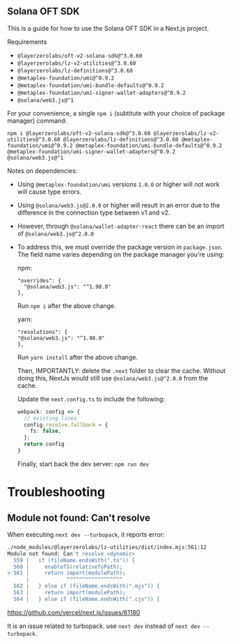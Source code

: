## Solana OFT SDK

This is a guide for how to use the Solana OFT SDK in a Next.js project.

Requirements
- `@layerzerolabs/oft-v2-solana-sdk@^3.0.60`
- `@layerzerolabs/lz-v2-utilities@^3.0.60`
- `@layerzerolabs/lz-definitions@^3.0.60`
- `@metaplex-foundation/umi@^0.9.2`
- `@metaplex-foundation/umi-bundle-defaults@^0.9.2`
- `@metaplex-foundation/umi-signer-wallet-adapters@^0.9.2`
- `@solana/web3.js@^1`

For your convenience, a single `npm i` (subtitute with your choice of package manager) command:


```
npm i @layerzerolabs/oft-v2-solana-sdk@^3.0.60 @layerzerolabs/lz-v2-utilities@^3.0.60 @layerzerolabs/lz-definitions@^3.0.60 @metaplex-foundation/umi@^0.9.2 @metaplex-foundation/umi-bundle-defaults@^0.9.2 @metaplex-foundation/umi-signer-wallet-adapters@^0.9.2 @solana/web3.js@^1
```

Notes on dependencies:

- Using `@metaplex-foundation/umi` versions `1.0.0` or higher will not work will cause type errors.
- Using `@solana/web3.js@2.0.0` or higher will result in an error due to the difference in the connection type between v1 and v2. 
- However, through `@solana/wallet-adapter-react` there can be an import of `@solana/web3.js@^2.0.0`
- To address this, we must override the package version in `package.json`. The field name varies depending on the package manager you're using:

  npm:

  ```
  "overrides": {
    "@solana/web3.js": "^1.98.0"
  },
  ```

  Run `npm i` after the above change.


  yarn:

    ```
  "resolutions": {
    "@solana/web3.js": "^1.98.0"
  },
  ```

  Run `yarn install` after the above change.


  Then, IMPORTANTLY: delete the `.next` folder to clear the cache. Without doing this, NextJs would still use `@solana/web3.js@^2.0.0` from the cache.

  Update the `next.config.ts` to include the following:

  ``` typescript
  webpack: config => {
    // existing lines
    config.resolve.fallback = {
      fs: false,
    };
    return config
  }
  ```

  Finally, start back the dev server: `npm run dev`

# Troubleshooting
## Module not found: Can't resolve <dynamic>
When executing `next dev --turbopack`, it reports error:

```bash
./node_modules/@layerzerolabs/lz-utilities/dist/index.mjs:561:12
Module not found: Can't resolve <dynamic>
  559 |   if (fileName.endsWith(".ts")) {
  560 |     enableTS(relativeToPath);
> 561 |     return import(modulePath);
      |            ^^^^^^^^^^^^^^^^^^
  562 |   } else if (fileName.endsWith(".mjs")) {
  563 |     return import(modulePath);
  564 |   } else if (fileName.endsWith(".cjs")) {
```
https://github.com/vercel/next.js/issues/61180

It is an issue related to turbopack. use `next dev` instead of `next dev --turbopack`.